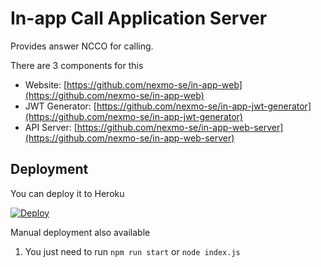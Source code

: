 # In-app Call Application Server
Provides answer NCCO for calling.

There are 3 components for this
- Website: [https://github.com/nexmo-se/in-app-web](https://github.com/nexmo-se/in-app-web)
- JWT Generator: [https://github.com/nexmo-se/in-app-jwt-generator](https://github.com/nexmo-se/in-app-jwt-generator)
- API Server: [https://github.com/nexmo-se/in-app-web-server](https://github.com/nexmo-se/in-app-web-server)

## Deployment
You can deploy it to Heroku

[![Deploy](https://www.herokucdn.com/deploy/button.svg)](https://heroku.com/deploy?template=https://github.com/nexmo-se/in-app-web-server)

Manual deployment also available
1. You just need to run `npm run start` or `node index.js`
